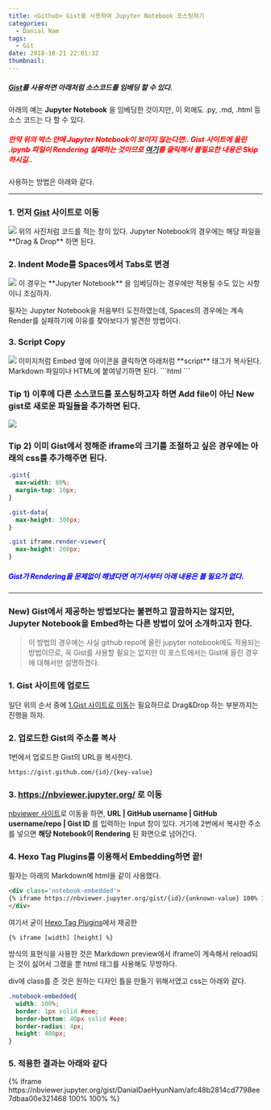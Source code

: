```yaml
---
title: <Github> Gist를 사용하여 Jupyter Notebook 포스팅하기
categories:
  - Danial Nam
tags:
  - Git
date: 2018-10-21 22:01:32
thumbnail:
---
```


##### [Gist](https://gist.github.com/)를 사용하면 아래처럼 소스코드를 임베딩 할 수 있다.

아래의 예는 **Jupyter Notebook** 을 임베딩한 것이지만, 이 외에도 .py, .md, .html 등 소스 코드는 다 할 수 있다.

<script src="https://gist.github.com/DanialDaeHyunNam/afc48b2814cd7798ee7dbaa00e321468.js"></script>

<h5 style='color: red;'>
  만약 위의 박스 안에 Jupyter Notebook이 보이지 않는다면.. Gist 사이트에 올린 .ipynb 파일이 Rendering 실패하는 것이므로 <a href='#new-method'>여기</a>를 클릭해서 불필요한 내용은 Skip 하시길..
</h5>

사용하는 방법은 아래와 같다.

---

### 1. 먼저 [Gist](https://gist.github.com/) 사이트로 이동
<img src="/images/danial/gist_1.png">
위의 사진처럼 코드를 적는 창이 있다. Jupyter Notebook의 경우에는 해당 파일을 **Drag & Drop** 하면 된다.

### 2. Indent Mode를 Spaces에서 Tabs로 변경
<img src="/images/danial/gist_2.png">
이 경우는 **Jupyter Notebook** 을 임베딩하는 경우에만 적용될 수도 있는 사항이니 조심하자.

필자는 Jupyter Notebook을 처음부터 도전하였는데, Spaces의 경우에는 계속 Render를 실패하기에 이유를 찾아보다가 발견한 방법이다.

### 3. Script Copy
<img src="/images/danial/gist_3.png">
이미지처럼 Embed 옆에 아이콘을 클릭하면 아래처럼 **script** 태그가 복사된다. Markdown 파일이나 HTML에 붙여넣기하면 된다.
```html
<script src="https://gist.github.com/{UserId}/{script}.js"></script>
```

### Tip 1) 이후에 다른 소스코드를 포스팅하고자 하면 Add file이 아닌 New gist로 새로운 파일들을 추가하면 된다.
<img src="/images/danial/gist_helper.png">

### Tip 2) 이미 Gist에서 정해준 iframe의 크기를 조절하고 싶은 경우에는 아래의 css를 추가해주면 된다.
```css
.gist{
  max-width: 80%;
  margin-top: 10px;
}

.gist-data{
  max-height: 300px;
}

.gist iframe.render-viewer{
  max-height: 260px;
}
```

<h5 style='color: blue;'>
  Gist가 Rendering을 문제없이 해냈다면 여기서부터 아래 내용은 볼 필요가 없다.
</h5>

---

<h3 id='new-method' href="#new-method">
  New) Gist에서 제공하는 방법보다는 불편하고 깔끔하지는 않지만, Jupyter Notebook을 Embed하는 다른 방법이 있어 소개하고자 한다.
</h3>

> 이 방법의 경우에는 사실 github repo에 올린 jupyter notebook에도 적용되는 방법이므로, 꼭 Gist를 사용할 필요는 없지만 이 포스트에서는 Gist에 올린 경우에 대해서만 설명하겠다.

### 1. Gist 사이트에 업로드
일단 위의 순서 중에 <a id="1-먼저-Gist-사이트로-이동" href='#1-먼저-Gist-사이트로-이동'>1.Gist 사이트로 이동</a>는 필요하므로 Drag&Drop 하는 부분까지는 진행을 하자.

### 2. 업로드한 Gist의 주소를 복사
1번에서 업로드한 Gist의 URL을 복사한다.
```html
https://gist.github.com/{id}/{key-value}
```

### 3. https://nbviewer.jupyter.org/ 로 이동
[nbviewer 사이트](https://nbviewer.jupyter.org/)로 이동을 하면,
**URL | GitHub username | GitHub username/repo | Gist ID** 를 입력하는 Input 창이 있다. 거기에 2번에서 복사한 주소를 넣으면 **해당 Notebook이 Rendering** 된 화면으로 넘어간다.

### 4. Hexo Tag Plugins를 이용해서 Embedding하면 끝!
필자는 아래의 Markdown에 html을 같이 사용했다.
```Markdown
<div class='notebook-embedded'>
{% iframe https://nbviewer.jupyter.org/gist/{id}/{unknown-value} 100% 100% %}
</div>
```
여기서 굳이 [Hexo Tag Plugins](https://hexo.io/docs/tag-plugins.html)에서 제공한
```
{% iframe [width] [height] %}
```
방식의 표현식을 사용한 것은 Markdown preview에서 iframe이 계속해서 reload되는 것이 싫어서 그랬을 뿐 html 태그를 사용해도 무방하다.

div에 class를 준 것은 원하는 디자인 틀을 만들기 위해서였고 css는 아래와 같다.
```css
.notebook-embedded{
  width: 100%;
  border: 1px solid #eee;
  border-bottom: 40px solid #eee;
  border-radius: 4px;
  height: 400px;
}
```

### 5. 적용한 결과는 아래와 같다
<div class='notebook-embedded'>
{% iframe https://nbviewer.jupyter.org/gist/DanialDaeHyunNam/afc48b2814cd7798ee7dbaa00e321468 100% 100% %}
</div>

